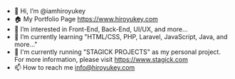 - 👋 Hi, I’m @iamhiroyukey
- 🏠 My Portfolio Page https://www.hiroyukey.com
- 👀 I’m interested in Front-End, Back-End, UI/UX, and more...
- 🌱 I’m currently learning "HTML/CSS, PHP, Laravel, JavaScript, Java, and more..."
- 💞️ I'm currently running "STAGICK PROJECTS" as my personal project. For more information, please visit https://www.stagick.com
- 📫 How to reach me info@hiroyukey.com

<!---
iamhiroyukey/iamhiroyukey is a ✨ special ✨ repository because its `README.md` (this file) appears on your GitHub profile.
You can click the Preview link to take a look at your changes.
--->
